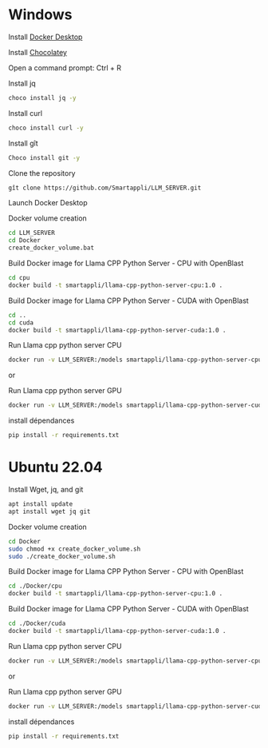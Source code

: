 # Windows

Install [Docker Desktop](https://www.docker.com/get-started/)

Install [Chocolatey](https://chocolatey.org/install)

Open a command prompt: Ctrl + R

Install jq
```bash
choco install jq -y
```

Install curl
```bash
choco install curl -y
```

Install gît
```bash
Choco install git -y
```

Clone the repository
```bash
gît clone https://github.com/Smartappli/LLM_SERVER.git
```

Launch Docker Desktop

Docker volume creation
```bash
cd LLM_SERVER
cd Docker
create_docker_volume.bat
```

Build Docker image for Llama CPP Python Server - CPU with OpenBlast
```bash
cd cpu
docker build -t smartappli/llama-cpp-python-server-cpu:1.0 .
```

Build Docker image for Llama CPP Python Server - CUDA with OpenBlast
```bash
cd ..
cd cuda
docker build -t smartappli/llama-cpp-python-server-cuda:1.0 .
```

Run Llama cpp python server CPU
```bash
docker run -v LLM_SERVER:/models smartappli/llama-cpp-python-server-cpu
```

or

Run Llama cpp python server GPU
```bash
docker run -v LLM_SERVER:/models smartappli/llama-cpp-python-server-cuda
```

install dépendances
```bash
pip install -r requirements.txt
```



# Ubuntu 22.04

Install Wget, jq, and git
```bash
apt install update
apt install wget jq git 
```


Docker volume creation
```bash
cd Docker
sudo chmod +x create_docker_volume.sh
sudo ./create_docker_volume.sh
```

Build Docker image for Llama CPP Python Server - CPU with OpenBlast
```bash
cd ./Docker/cpu
docker build -t smartappli/llama-cpp-python-server-cpu:1.0 .
```

Build Docker image for Llama CPP Python Server - CUDA with OpenBlast
```bash
cd ./Docker/cuda
docker build -t smartappli/llama-cpp-python-server-cuda:1.0 .
```

Run Llama cpp python server CPU
```bash
docker run -v LLM_SERVER:/models smartappli/llama-cpp-python-server-cpu
```

or

Run Llama cpp python server GPU
```bash
docker run -v LLM_SERVER:/models smartappli/llama-cpp-python-server-cuda
```

install dépendances
```bash
pip install -r requirements.txt
```

